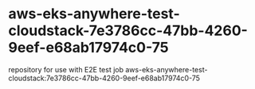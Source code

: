 # aws-eks-anywhere-test-cloudstack-7e3786cc-47bb-4260-9eef-e68ab17974c0-75
repository for use with E2E test job aws-eks-anywhere-test-cloudstack:7e3786cc-47bb-4260-9eef-e68ab17974c0-75
